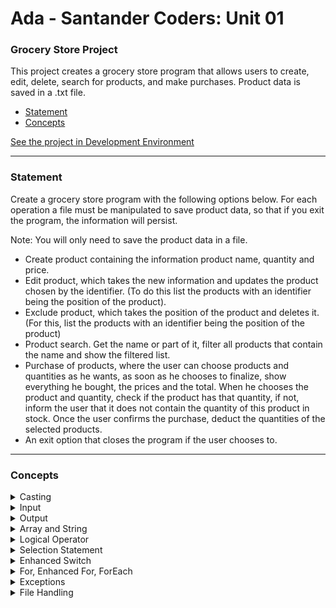 # Ada - Santander Coders: Unit 01

### Grocery Store Project

This project creates a grocery store program that allows users to create, edit, delete, search for products, and make
purchases. Product data is saved in a .txt file.

- [Statement](#statement)
- [Concepts](#concepts)

[See the project in Development Environment](https://github.dev/arthurbicego/ada-santander-coders-01)

---

### Statement

Create a grocery store program with the following options below. For each operation a file must be manipulated to save
product data, so that if you exit the program, the information will persist.

Note: You will only need to save the product data in a file.

- Create product containing the information product name, quantity and price.
- Edit product, which takes the new information and updates the product chosen by the identifier. (To do this list the
  products with an identifier being the position of the product).
- Exclude product, which takes the position of the product and deletes it. (For this, list the products with an
  identifier being the position of the product)
- Product search. Get the name or part of it, filter all products that contain the name and show the filtered list.
- Purchase of products, where the user can choose products and quantities as he wants, as soon as he chooses to
  finalize, show everything he bought, the prices and the total. When he chooses the product and quantity, check if the
  product has that quantity, if not, inform the user that it does not contain the quantity of this product in stock.
  Once the user confirms the purchase, deduct the quantities of the selected products.
- An exit option that closes the program if the user chooses to.

---

### Concepts

<details>
  <summary>Casting</summary>

  ```java
split[2] = String.valueOf(Integer.parseInt(split[2]) - quantity);
  ```
</details>
<details>
  <summary>Input</summary>

  ```java
String id = scanner.nextLine();
  ```
</details>
<details>
  <summary>Output</summary>

  ```java
System.out.println("Are you sure you want to " + method + " Product " + id + "?");
  ```

  ```java
System.out.printf("The total checkout amount is: $%.2f", checkoutValue);
System.out.println();
  ```
</details>

<details>
  <summary>Array and String</summary>

  ```java
String[] split = productLine.split("\\|");
  ```

  ```java
split[1].toUpperCase().contains(name.toUpperCase())
  ```

  ```java
Objects.equals(split[0], id)
  ```
</details>
<details>
  <summary>Logical Operator</summary>

  ```java
productLine != null
  ```
</details>
<details>
  <summary>Selection Statement</summary>

  ```java
if (size == 0) {
    product.setId("0");
} else {
    List<String> products = Files.readAllLines(path);
    size--;
    String[] split = products.get(size).split("\\|");
    Integer valueOf = Integer.valueOf(split[0]);
    valueOf++;
    product.setId(String.valueOf(valueOf));
}
  ```
</details>
<details>
  <summary>Enhanced Switch</summary>

  ```java
switch (choice) {
    case "1" -> {
        groceryController.listProducts();
    }
  ```
</details>
<details>
  <summary>For, Enhanced For, ForEach</summary>

  ```java
for (int i = 0; i < cartProducts.size(); i++) {
    if (Objects.equals(cartProducts.get(i).getId(), id)) {
        cartProducts.remove(i);
        cart.setProductsCart(cartProducts);
    }
}
  ```
  ```java
for (Product product : products) {
    checkoutValue = checkoutValue + (product.getQuantity() * product.getPrice());
}
  ```
  ```java
products.forEach(product -> GroceryView.showProduct(product))
  ```
</details>
<details>
  <summary>Exceptions</summary>

  ```java
try {
    quantity = scanner.nextInt();
    scanner.nextLine();
} catch (Exception e) {
    System.out.println();
    System.out.println("Error registering the quantity. Default quantity (1) has been set.");
    quantity = 1;
}
  ```
</details>
<details>
  <summary>File Handling</summary>

  ```java
Path path = Paths.get("src/tech/ada/products.txt")
  ```
  ```java
Files.readAllLines(path);
  ```
  ```java
Files.write(path, products);
  ```
</details>
